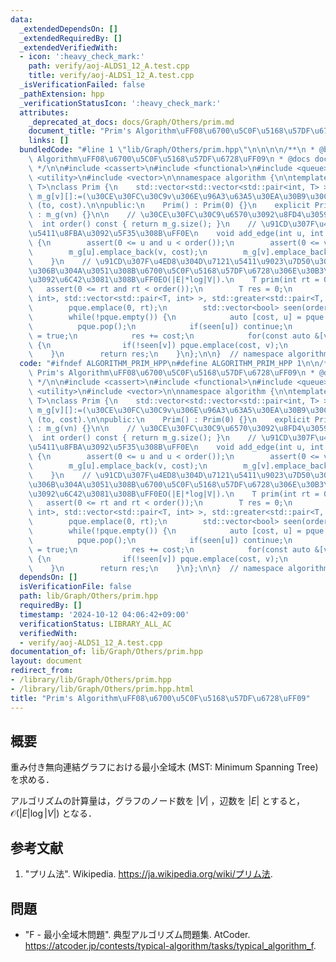 ```yaml
---
data:
  _extendedDependsOn: []
  _extendedRequiredBy: []
  _extendedVerifiedWith:
  - icon: ':heavy_check_mark:'
    path: verify/aoj-ALDS1_12_A.test.cpp
    title: verify/aoj-ALDS1_12_A.test.cpp
  _isVerificationFailed: false
  _pathExtension: hpp
  _verificationStatusIcon: ':heavy_check_mark:'
  attributes:
    _deprecated_at_docs: docs/Graph/Others/prim.md
    document_title: "Prim's Algorithm\uFF08\u6700\u5C0F\u5168\u57DF\u6728\uFF09"
    links: []
  bundledCode: "#line 1 \"lib/Graph/Others/prim.hpp\"\n\n\n\n/**\n * @brief Prim's\
    \ Algorithm\uFF08\u6700\u5C0F\u5168\u57DF\u6728\uFF09\n * @docs docs/Graph/Others/prim.md\n\
    \ */\n\n#include <cassert>\n#include <functional>\n#include <queue>\n#include\
    \ <utility>\n#include <vector>\n\nnamespace algorithm {\n\ntemplate <typename\
    \ T>\nclass Prim {\n    std::vector<std::vector<std::pair<int, T> > > m_g;  //\
    \ m_g[v][]:=(\u30CE\u30FC\u30C9v\u306E\u96A3\u63A5\u30EA\u30B9\u30C8). pair of\
    \ (to, cost).\n\npublic:\n    Prim() : Prim(0) {}\n    explicit Prim(size_t vn)\
    \ : m_g(vn) {}\n\n    // \u30CE\u30FC\u30C9\u6570\u3092\u8FD4\u3059\uFF0E\n  \
    \  int order() const { return m_g.size(); }\n    // \u91CD\u307F\u4ED8\u304D\u7121\
    \u5411\u8FBA\u3092\u5F35\u308B\uFF0E\n    void add_edge(int u, int v, T cost)\
    \ {\n        assert(0 <= u and u < order());\n        assert(0 <= v and v < order());\n\
    \        m_g[u].emplace_back(v, cost);\n        m_g[v].emplace_back(u, cost);\n\
    \    }\n    // \u91CD\u307F\u4ED8\u304D\u7121\u5411\u9023\u7D50\u30B0\u30E9\u30D5\
    \u306B\u304A\u3051\u308B\u6700\u5C0F\u5168\u57DF\u6728\u306E\u30B3\u30B9\u30C8\
    \u3092\u6C42\u3081\u308B\uFF0EO(|E|*log|V|).\n    T prim(int rt = 0) {\n     \
    \   assert(0 <= rt and rt < order());\n        T res = 0;\n        std::priority_queue<std::pair<T,\
    \ int>, std::vector<std::pair<T, int> >, std::greater<std::pair<T, int> > > pque;\n\
    \        pque.emplace(0, rt);\n        std::vector<bool> seen(order(), false);\n\
    \        while(!pque.empty()) {\n            auto [cost, u] = pque.top();\n  \
    \          pque.pop();\n            if(seen[u]) continue;\n            seen[u]\
    \ = true;\n            res += cost;\n            for(const auto &[v, cost] : m_g[u])\
    \ {\n                if(!seen[v]) pque.emplace(cost, v);\n            }\n    \
    \    }\n        return res;\n    }\n};\n\n}  // namespace algorithm\n\n\n"
  code: "#ifndef ALGORITHM_PRIM_HPP\n#define ALGORITHM_PRIM_HPP 1\n\n/**\n * @brief\
    \ Prim's Algorithm\uFF08\u6700\u5C0F\u5168\u57DF\u6728\uFF09\n * @docs docs/Graph/Others/prim.md\n\
    \ */\n\n#include <cassert>\n#include <functional>\n#include <queue>\n#include\
    \ <utility>\n#include <vector>\n\nnamespace algorithm {\n\ntemplate <typename\
    \ T>\nclass Prim {\n    std::vector<std::vector<std::pair<int, T> > > m_g;  //\
    \ m_g[v][]:=(\u30CE\u30FC\u30C9v\u306E\u96A3\u63A5\u30EA\u30B9\u30C8). pair of\
    \ (to, cost).\n\npublic:\n    Prim() : Prim(0) {}\n    explicit Prim(size_t vn)\
    \ : m_g(vn) {}\n\n    // \u30CE\u30FC\u30C9\u6570\u3092\u8FD4\u3059\uFF0E\n  \
    \  int order() const { return m_g.size(); }\n    // \u91CD\u307F\u4ED8\u304D\u7121\
    \u5411\u8FBA\u3092\u5F35\u308B\uFF0E\n    void add_edge(int u, int v, T cost)\
    \ {\n        assert(0 <= u and u < order());\n        assert(0 <= v and v < order());\n\
    \        m_g[u].emplace_back(v, cost);\n        m_g[v].emplace_back(u, cost);\n\
    \    }\n    // \u91CD\u307F\u4ED8\u304D\u7121\u5411\u9023\u7D50\u30B0\u30E9\u30D5\
    \u306B\u304A\u3051\u308B\u6700\u5C0F\u5168\u57DF\u6728\u306E\u30B3\u30B9\u30C8\
    \u3092\u6C42\u3081\u308B\uFF0EO(|E|*log|V|).\n    T prim(int rt = 0) {\n     \
    \   assert(0 <= rt and rt < order());\n        T res = 0;\n        std::priority_queue<std::pair<T,\
    \ int>, std::vector<std::pair<T, int> >, std::greater<std::pair<T, int> > > pque;\n\
    \        pque.emplace(0, rt);\n        std::vector<bool> seen(order(), false);\n\
    \        while(!pque.empty()) {\n            auto [cost, u] = pque.top();\n  \
    \          pque.pop();\n            if(seen[u]) continue;\n            seen[u]\
    \ = true;\n            res += cost;\n            for(const auto &[v, cost] : m_g[u])\
    \ {\n                if(!seen[v]) pque.emplace(cost, v);\n            }\n    \
    \    }\n        return res;\n    }\n};\n\n}  // namespace algorithm\n\n#endif\n"
  dependsOn: []
  isVerificationFile: false
  path: lib/Graph/Others/prim.hpp
  requiredBy: []
  timestamp: '2024-10-12 04:06:42+09:00'
  verificationStatus: LIBRARY_ALL_AC
  verifiedWith:
  - verify/aoj-ALDS1_12_A.test.cpp
documentation_of: lib/Graph/Others/prim.hpp
layout: document
redirect_from:
- /library/lib/Graph/Others/prim.hpp
- /library/lib/Graph/Others/prim.hpp.html
title: "Prim's Algorithm\uFF08\u6700\u5C0F\u5168\u57DF\u6728\uFF09"
---
```

## 概要

重み付き無向連結グラフにおける最小全域木 (MST: Minimum Spanning Tree) を求める．

アルゴリズムの計算量は，グラフのノード数を $\lvert V \rvert$ ，辺数を $\lvert E \rvert$ とすると，$\mathcal{O}(\lvert E \rvert \log \lvert V \rvert)$ となる．


## 参考文献

1. "プリム法". Wikipedia. <https://ja.wikipedia.org/wiki/プリム法>.


## 問題

- "F - 最小全域木問題". 典型アルゴリズム問題集. AtCoder. <https://atcoder.jp/contests/typical-algorithm/tasks/typical_algorithm_f>.
